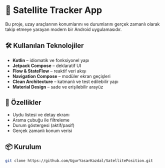 # 🚀 Satellite Tracker App

Bu proje, uzay araçlarının konumlarını ve durumlarını gerçek zamanlı olarak takip etmeye yarayan modern bir Android uygulamasıdır.

## 🛠 Kullanılan Teknolojiler

- **Kotlin** – idiomatik ve fonksiyonel yapı
- **Jetpack Compose** – deklaratif UI
- **Flow & StateFlow** – reaktif veri akışı
- **Navigation Compose** – modüler ekran geçişleri
- **Clean Architecture** – katmanlı ve test edilebilir yapı
- **Material Design** – sade ve erişilebilir arayüz

## 🎯 Özellikler

- Uydu listesi ve detay ekranı
- Arama çubuğu ile filtreleme
- Durum göstergesi (aktif/pasif)
- Gerçek zamanlı konum verisi

## 📦 Kurulum

```bash
git clone https://github.com/UgurYasarKazdal/SatellitePosition.git
